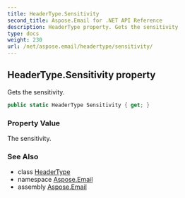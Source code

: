 ```yaml
---
title: HeaderType.Sensitivity
second_title: Aspose.Email for .NET API Reference
description: HeaderType property. Gets the sensitivity
type: docs
weight: 230
url: /net/aspose.email/headertype/sensitivity/
---
```

## HeaderType.Sensitivity property

Gets the sensitivity.

```csharp
public static HeaderType Sensitivity { get; }
```

### Property Value

The sensitivity.

### See Also

* class [HeaderType](../)
* namespace [Aspose.Email](../../headertype/)
* assembly [Aspose.Email](../../../)



